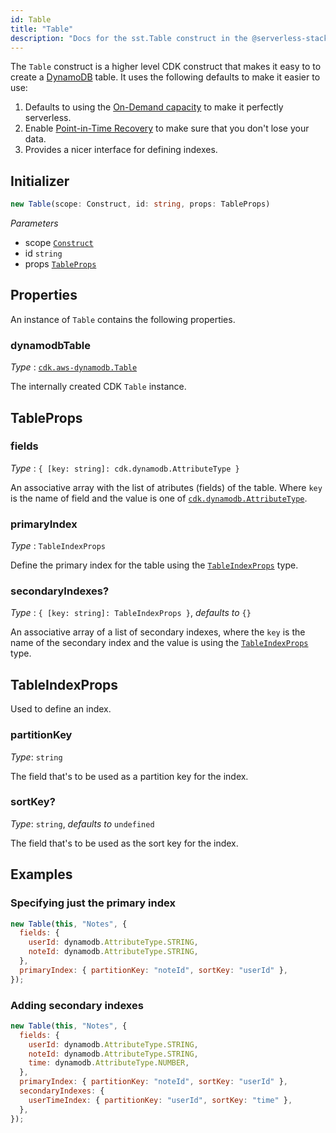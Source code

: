 ```yaml
---
id: Table
title: "Table"
description: "Docs for the sst.Table construct in the @serverless-stack/resources package. This construct creates a DynamoDB table."
---
```


The `Table` construct is a higher level CDK construct that makes it easy to to create a [DynamoDB](https://aws.amazon.com/dynamodb/) table. It uses the following defaults to make it easier to use:

1. Defaults to using the [On-Demand capacity](https://aws.amazon.com/dynamodb/pricing/on-demand/) to make it perfectly serverless.
2. Enable [Point-in-Time Recovery](https://docs.aws.amazon.com/amazondynamodb/latest/developerguide/PointInTimeRecovery.html) to make sure that you don't lose your data.
3. Provides a nicer interface for defining indexes.

## Initializer

```ts
new Table(scope: Construct, id: string, props: TableProps)
```

_Parameters_

- scope [`Construct`](https://docs.aws.amazon.com/cdk/api/latest/docs/constructs.Construct.html)
- id `string`
- props [`TableProps`](#tableprops)

## Properties

An instance of `Table` contains the following properties.

### dynamodbTable

_Type_ : [`cdk.aws-dynamodb.Table`](https://docs.aws.amazon.com/cdk/api/latest/docs/@aws-cdk_aws-dynamodb.Table.html)

The internally created CDK `Table` instance.

## TableProps

### fields

_Type_ : `{ [key: string]: cdk.dynamodb.AttributeType }`

An associative array with the list of atributes (fields) of the table. Where `key` is the name of field and the value is one of [`cdk.dynamodb.AttributeType`](https://docs.aws.amazon.com/cdk/api/latest/docs/@aws-cdk_aws-dynamodb.AttributeType.html).

### primaryIndex

_Type_ : `TableIndexProps`

Define the primary index for the table using the [`TableIndexProps`](#tableindexprops) type.

### secondaryIndexes?

_Type_ : `{ [key: string]: TableIndexProps }`, _defaults to_ `{}`

An associative array of a list of secondary indexes, where the `key` is the name of the secondary index and the value is using the [`TableIndexProps`](#tableindexprops) type.

## TableIndexProps

Used to define an index.

### partitionKey

_Type_: `string`

The field that's to be used as a partition key for the index.

### sortKey?

_Type_: `string`, _defaults to_ `undefined`

The field that's to be used as the sort key for the index.

## Examples

### Specifying just the primary index

```js
new Table(this, "Notes", {
  fields: {
    userId: dynamodb.AttributeType.STRING,
    noteId: dynamodb.AttributeType.STRING,
  },
  primaryIndex: { partitionKey: "noteId", sortKey: "userId" },
});
```

### Adding secondary indexes

```js
new Table(this, "Notes", {
  fields: {
    userId: dynamodb.AttributeType.STRING,
    noteId: dynamodb.AttributeType.STRING,
    time: dynamodb.AttributeType.NUMBER,
  },
  primaryIndex: { partitionKey: "noteId", sortKey: "userId" },
  secondaryIndexes: {
    userTimeIndex: { partitionKey: "userId", sortKey: "time" },
  },
});
```
